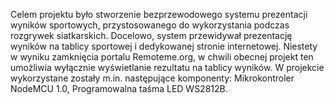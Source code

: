 Celem projektu było stworzenie bezprzewodowego systemu prezentacji wyników sportowych, przystosowanego do wykorzystania podczas rozgrywek siatkarskich. 
Docelowo, system przewidywał prezentację wyników na tablicy sportowej i dedykowanej stronie internetowej. 
Niestety w wyniku zamknięcia portalu Remoteme.org, w chwili obecnej projekt ten umożliwia wyłącznie wyświetlanie rezultatu na tablicy wyników.
W projekcie wykorzystane zostały m.in. następujące komponenty: Mikrokontroler NodeMCU 1.0, Programowalna taśma LED WS2812B.
